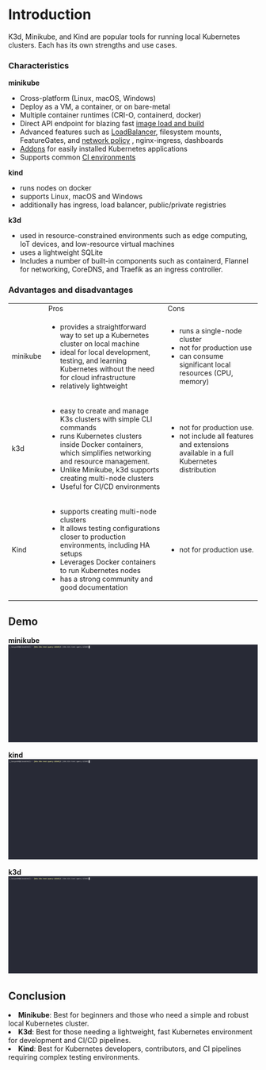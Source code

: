 # Introduction

K3d, Minikube, and Kind are popular tools for running local Kubernetes clusters. Each has its own strengths and use cases.

### Characteristics

**minikube**

- Cross-platform (Linux, macOS, Windows)
- Deploy as a VM, a container, or on bare-metal
- Multiple container runtimes (CRI-O, containerd, docker)
- Direct API endpoint for blazing fast [image load and
  build](https://minikube.sigs.k8s.io/docs/handbook/pushing/)
- Advanced features such as
  [LoadBalancer](https://minikube.sigs.k8s.io/docs/handbook/accessing/#loadbalancer-access),
  filesystem mounts, FeatureGates, and [network
  policy](https://minikube.sigs.k8s.io/docs/handbook/network_policy/) ,
  nginx-ingress, dashboards
- [Addons](https://minikube.sigs.k8s.io/docs/handbook/deploying/#addons)
  for easily installed Kubernetes applications
- Supports common [CI
  environments](https://github.com/minikube-ci/examples)

**kind**

- runs nodes on docker
- supports Linux, macOS and Windows
- additionally has ingress, load balancer, public/private registries

**k3d**

- used in resource-constrained environments such as edge computing, IoT
  devices, and low-resource virtual machines
- uses a lightweight SQLite
- Includes a number of built-in components such as containerd, Flannel
  for networking, CoreDNS, and Traefik as an ingress controller.

### Advantages and disadvantages

<table>
<tbody>
<tr class="odd">
<td></td>
<td>Pros</td>
<td>Cons</td>
</tr>
<tr class="even">
<td>minikube</td>
<td><ul>
<li>provides a straightforward way to set up a Kubernetes cluster on
local machine </li>
<li>ideal for local development, testing, and learning Kubernetes
without the need for cloud infrastructure</li>
<li>relatively lightweight</li>
</ul></td>
<td><ul>
<li>runs a single-node cluster</li>
<li>not for production use</li>
<li>can consume significant local resources (CPU, memory)</li>
</ul></td>
</tr>
<tr class="odd">
<td>k3d</td>
<td><ul>
<li>easy to create and manage K3s clusters with simple CLI commands</li>
<li>runs Kubernetes clusters inside Docker containers, which simplifies
networking and resource management.</li>
<li>Unlike Minikube, k3d supports creating multi-node clusters</li>
<li>Useful for CI/CD environments</li>
</ul></td>
<td><ul>
<li>not for production use.</li>
<li>not include all features and extensions available in a full
Kubernetes distribution</li>
</ul></td>
</tr>
<tr class="even">
<td>Kind</td>
<td><ul>
<li>supports creating multi-node clusters</li>
<li>It allows testing configurations closer to production environments,
including HA setups</li>
<li>Leverages Docker containers to run Kubernetes nodes</li>
<li>has a strong community and good documentation</li>
</ul></td>
<td><ul>
<li>not for production use.</li>
</ul></td>
</tr>
</tbody>
</table>

## Demo

**minikube**
![Image](data/minikube.gif)

**kind**
![Image](data/kind.gif)

**k3d**
![Image](data/minikube.gif)

## Conclusion


<li><strong>Minikube</strong>: Best for beginners and those who need a simple and robust local Kubernetes cluster.</li>
<li><strong>K3d</strong>: Best for those needing a lightweight, fast Kubernetes environment for development and CI/CD pipelines.</li>
<li><strong>Kind</strong>: Best for Kubernetes developers, contributors, and CI pipelines requiring complex testing environments.</li>
